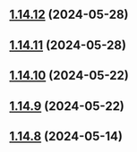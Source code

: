 ## [1.14.12](https://github.com/msobiecki/algorithm/compare/v1.14.11...v1.14.12) (2024-05-28)



## [1.14.11](https://github.com/msobiecki/algorithm/compare/v1.14.10...v1.14.11) (2024-05-28)



## [1.14.10](https://github.com/msobiecki/algorithm/compare/v1.14.9...v1.14.10) (2024-05-22)



## [1.14.9](https://github.com/msobiecki/algorithm/compare/v1.14.8...v1.14.9) (2024-05-22)



## [1.14.8](https://github.com/msobiecki/algorithm/compare/v1.14.7...v1.14.8) (2024-05-14)



